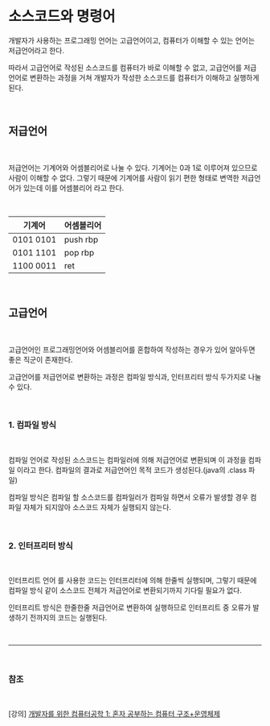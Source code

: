 # 소스코드와 명령어
개발자가 사용하는 프로그래밍 언어는 고급언어이고, 컴퓨터가 이해할 수 있는 언어는 저급언어라고 한다.

따라서 고급언어로 작성된 소스코드를 컴퓨터가 바로 이해할 수 없고, 고급언어를 저급언어로 변환하는 과정을 거쳐 개발자가 작성한 소스코드를 컴퓨터가 이해하고 실행하게 된다.

<br>

## 저급언어

<br>

저급언어는 기계어와 어셈블리어로 나눌 수 있다.
기계어는 0과 1로 이루어져 있으므로 사람이 이해할 수 없다. 그렇기 때문에 기계어를 사람이 읽기 편한 형태로 변역한 저급언어가 있는데 이를 어셈블리어 라고 한다.

<br>

|기계어|어셈블리어|
|-----|---------|
|0101 0101|push rbp|
|0101 1101|pop rbp|
|1100 0011|ret|

<br>

## 고급언어

<br>

고급언어인 프로그래밍언어와 어셈블리어를 혼합하여 작성하는 경우가 있어 알아두면 좋은 직군이 존재한다.

고급언어를 저급언어로 변환하는 과정은 컴파일 방식과, 인터프리터 방식 두가지로 나눌 수 있다.

<br>

### 1. 컴파일 방식 

<br>

컴파일 언어로 작성된 소스코드는 컴파일러에 의해 저급언어로 변환되며 이 과정을 컴파일 이라고 한다. 컴파일의 결과로 저급언어인 목적 코드가 생성된다.(java의 .class 파일)

컴파일 방식은 컴파일 할 소스코드를 컴파일러가 컴파일 하면서 오류가 발생할 경우 컴파일 자체가 되지않아 소스코드 자체가 실행되지 않는다.

<br>

### 2. 인터프리터 방식

<br>

인터프리트 언어 를 사용한 코드는 인터프리터에 의해 한줄씩 실행되며, 그렇기 때문에 컴파일 방식 같이 소스코드 전체가 저급언어로 변환되기까지 기다릴 필요가 없다.

인터프리트 방식은 한줄한줄 저급언어로 변환하여 실행하므로 인터프리트 중 오류가 발생하기 전까지의 코드는 실행된다.

<br>

--- 

<br>

### 참조

<br>

[강의] [개발자를 위한 컴퓨터공학 1: 혼자 공부하는 컴퓨터 구조+운영체제](https://www.inflearn.com/course/%ED%98%BC%EC%9E%90-%EA%B3%B5%EB%B6%80%ED%95%98%EB%8A%94-%EC%BB%B4%ED%93%A8%ED%84%B0%EA%B5%AC%EC%A1%B0-%EC%9A%B4%EC%98%81%EC%B2%B4%EC%A0%9C)
